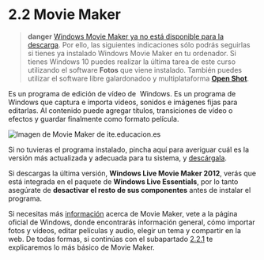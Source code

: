 # 2.2 Movie Maker

>**danger**
> [Windows Movie Maker ya no está disponible para la descarga](https://support.microsoft.com/es-es/help/4054502/windows-10-movie-maker-is-no-longer-available-for-download). Por ello, las siguientes indicaciones sólo podrás seguirlas si tienes ya instalado Windows Movie Maker en tu ordenador.
> Si tienes Windows 10 puedes realizar la última tarea de este curso utilizando el software **Fotos** que viene instalado.
> También puedes utilizar el software libre galardonadoo y multiplataforma [**Open Shot**](https://www.openshot.org/es/).


Es un programa de edición de vídeo de  Windows. Es un programa de Windows que captura e importa videos, sonidos e imágenes fijas para editarlas. Al contenido puede agregar títulos, transiciones de vídeo o efectos y guardar finalmente como formato película.


![Imagen de Movie Maker de ite.educacion.es](http://www.ite.educacion.es/formacion/materiales/131/material/modulo_9/logo-2007.png "Imagen de Movie Maker")   


Si no tuvieras el programa instalado, pincha aquí para averiguar cuál es la versión más actualizada y adecuada para tu sistema, y [descárgala](http://windows.microsoft.com/es-es/windows/get-movie-maker-download "Página de descarga de Movie Maker").

Si descargas la última versión, **Windows Live Movie Maker 2012**, verás que está integrada en el paquete de **Windows Live Essentials**, por lo tanto asegúrate de **desactivar el resto de sus componentes** antes de instalar el programa.

Si necesitas más [información](http://windows.microsoft.com/es-es/windows-live/movie-maker#t1=web "Tutorial de Microsoft sobre Movie Maker") acerca de Movie Maker, vete a la página oficial de Windows, donde encontrarás información general, cómo importar fotos y vídeos, editar películas y audio, elegir un tema y compartir en la web. De todas formas, si continúas con el subapartado [2.2.1](221_imgenes_vdeos_y_sonidos.html) te explicaremos lo más básico de Movie Maker.

